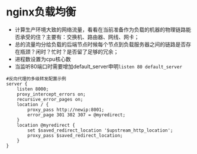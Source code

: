 # nginx负载均衡
+ 计算生产环境大致的网络流量，看看在当前准备作为负载的机器的物理链路能否承受的住？主要有：交换机、路由器、网线、网卡；
+ 总的流量均分给负载的后端节点时候每个节点到负载服务器之间的链路是否存在瓶颈？闲时？忙时？是否留了足够的冗余；
+ 进程数设置为cpu核心数
+ 当监听80端口时需要增加default_server申明`listen 80 default_server`

```
#反向代理的多级转发配置示例
server {
    listen 8000;
    proxy_intercept_errors on;
    recursive_error_pages on;
    location / {
        proxy_pass http://newip:8001;
        error_page 301 302 307 = @myredirect;
    }
    location @myredirect {
        set $saved_redirect_location '$upstream_http_location';
        proxy_pass $saved_redirect_location;
    }
}
```